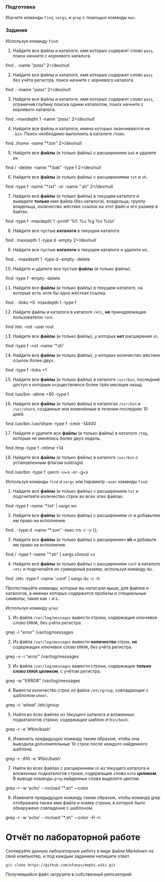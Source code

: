 ### Подготовка

Изучите команды `find`, `xargs`, и `grep` с помощью команды `man`.

### Задания

Используя команду `find`:

1. Найдите все файлы и каталоги, имя которых содержит слово `pass`, поиск начните с корневого каталога.

find . -name "*pass*" 2>/dev/null

2. Найдите все файлы и каталоги, имя которых содержит слово `pass` без учёта регистра, поиск начните с корневого каталога.

find . -iname "*pass*" 2>/dev/null

3. Найдите все файлы и каталоги, имя которых содержит слово `pass`, ограничив глубину поиска одним каталогом, поиск начните с корневого каталога.

find .-maxdepth 1 -name "*pass*" 2>/dev/null

4. Найдите все файлы и каталоги, имена которых оканчиваются на `.bin`. Поиск необходимо выполнить в каталоге `/home`.

find ./home -name "*.bin" 2>/dev/null

5. Найдите все **файлы** (и только файлы) с расширением `bak` и удалите их.

find / -delete -name "*.bak" -type f 2>/dev/null

6. Найдите все **файлы** (и только файлы) с расширениями `txt` и `sh`.

find -type f -name "*.txt" -or -name ".sh" 2>/dev/null

7. Найдите все **файлы** (и только файлы) в текущем каталоге и выведите **только** имя файла (без каталога), владельца, группу владельца, количество жёстких ссылок на этот файл и его размер в байтах.

find -type f -maxdepth 1 -printf '%f:  %u  %g  %n  %s\n'

8. Найдите все пустые **каталоги** в текущем каталоге.

find . maxsepth 1 -type d -empty 2>/dev/null

9. Найдите все пустые **каталоги** в текущем каталоге и удалите их.

find . -maxdepth 1 -type d -empty -delete

10. Найдите и удалите все пустые **файлы** (и только файлы).


find -type f -empty -delete

11. Найдите все **файлы** (и только файлы) в текущем каталоге, на которые есть хотя бы одна жёсткая ссылка.

find . -links +0 -maxdepth 1 -type f

12. Найдите файлы и каталоги в каталоге `/etc`, **не** принадлежащие пользователю `root`.

find /etc -not -user root

13. Найдите все **файлы** (и только файлы), у которых **нет** расширения `sh`.

find -type f -not -name '*.sh'

14. Найдите все **файлы** (и только файлы), у которых количество жёстких ссылок более двух.

find -type f -links +1

15. Найдите все **файлы** (и только файлы) в каталоге `/usr/bin`, последний доступ к которым осуществлялся более трёх месяцев назад.

find  /usr/bin -atime +90 -type f

16. Найдите все **файлы** (и только файлы) в каталогах `/usr/bin` и `/usr/share`, созданные или изменённые в течении последних 10 дней.

find /usr/bin  /usr/share -type f -cmin -14400

17. Найдите и удалите все **файлы** (и только файлы) в каталоге `/tmp`, которые не менялись более двух недель.

find /tmp -type f -mtime +14

18. Найдите все **файлы** (и только файлы) в каталоге `/usr/bin` с установленным флагом suid/sgid.

find /usr/bin -type f -perm -u+s -or -g+s

Используя команды `find` и `xargs` или параметр `-exec` команды `find`:

1. Найдите все **файлы** (и только файлы) с расширением `txt` и подсчитайте количество строк во всех этих файлах.

find -type f -name '*.txt' | xargs wc

2. Найдите все **файлы** (и только файлы) с расширением `sh` и добавьтем им право на исполнение.

find . -type d -name "*.svn" -exec rm -r -v {}\;

3. Найдите все **файлы** (и только файлы) с расширениеv **sh** и добавьте им право на исполнение.
 
find  / -type f -name "*.sh" | xargs chmod +x

4. Найдите все **файлы** (и только файлы) с расширением `conf` в каталоге `/etc` и подсчитайте их суммарный размер, используя команду du.

find ./etc -type f -name '.conf' | xargs du -c -h

Протестируйте команды, которые вы написали выше, для файлов и каталогов, в именах которых содержатся пробелы и специальные символы, такие как `!` и `&`.

Используя команду `grep`:

1. Из файла `/var/log/messages` вывести строки, содержащие ключевое слово `ERROR`, без учёта регистра.

grep -i "error" /var/log/messages

2. Из файла `/var/log/messages` вывести **количество** строк, **не** содержащих ключевое слово `ERROR`, без учёта регистра.

grep -v -i "error" /var/log/messages

3. Из файла `/var/log/messages` вывести строки, содержащие **только слово `ERROR` целиком**, с учётом регистра.

grep -w "ERROR" /var/log/messages

4. Вывести количество строк из файла `/etc/group`, совпадающих с шаблоном `wheel`.

grep -c 'wheel' /etc/group

5. Найти во всех файлах из текущего каталога и вложенных подкаталогов строки, содержащие шаблон `#!bin/bash`.

grep -r -e '#!bin/bash'

6. Изменить предыдущую команду таким образом, чтобы она выводила дополнительные 10 строк после каждого найденного шаблона.

grep -r -A10 -e '#!bin/bash'

7. Найти во всех файлах с расширением `sh` из текущего каталога и вложенных подкаталогов строки, содержащие слово `echo` **целиком**. В выводе команды `grep` найденные слова выделите цветом.

grep -r -w 'echo' --inclued "*.sh" --color

8. Измените предыдущую команду таким образом, чтобы команда grep отображала также имя файла и номер строки, в которой было обнаружено совпадение с шаблоном.

grep -r -w 'echo' --inclued "*.sh" --color -H -n

# Отчёт по лабораторной работе

Скопируйте данную лабораторную работу в виде файла Markdown на свой компьютер, и под каждым заданием напишите ответ.

```sh
git clone https://github.com/efanov/mephi.wiki.git
```

Получившийся файл загрузите в собственный репозиторий.
